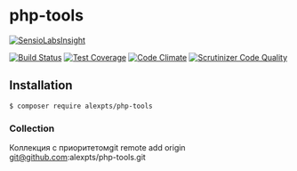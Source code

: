 # php-tools

[![SensioLabsInsight](https://insight.sensiolabs.com/projects/590c6fdc-95ed-4ed6-b76d-169d99c5de58/big.png)](https://insight.sensiolabs.com/projects/590c6fdc-95ed-4ed6-b76d-169d99c5de58)

[![Build Status](https://travis-ci.org/alexpts/php-tools.svg?branch=master)](https://travis-ci.org/alexpts/php-tools)
[![Test Coverage](https://codeclimate.com/github/alexpts/php-tools/badges/coverage.svg)](https://codeclimate.com/github/alexpts/php-tools/coverage)
[![Code Climate](https://codeclimate.com/github/alexpts/php-tools/badges/gpa.svg)](https://codeclimate.com/github/alexpts/php-tools)
[![Scrutinizer Code Quality](https://scrutinizer-ci.com/g/alexpts/php-tools/badges/quality-score.png?b=master)](https://scrutinizer-ci.com/g/alexpts/php-tools/?branch=master)

## Installation

```$ composer require alexpts/php-tools```


### Collection
Коллекция с приоритетомgit remote add origin git@github.com:alexpts/php-tools.git
